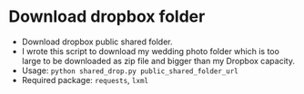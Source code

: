 # Download dropbox folder
- Download dropbox public shared folder. 
- I wrote this script to download my wedding photo folder which is too large to be downloaded as zip file and bigger than my Dropbox capacity.
- Usage: `python shared_drop.py public_shared_folder_url`
- Required package: `requests`, `lxml`

